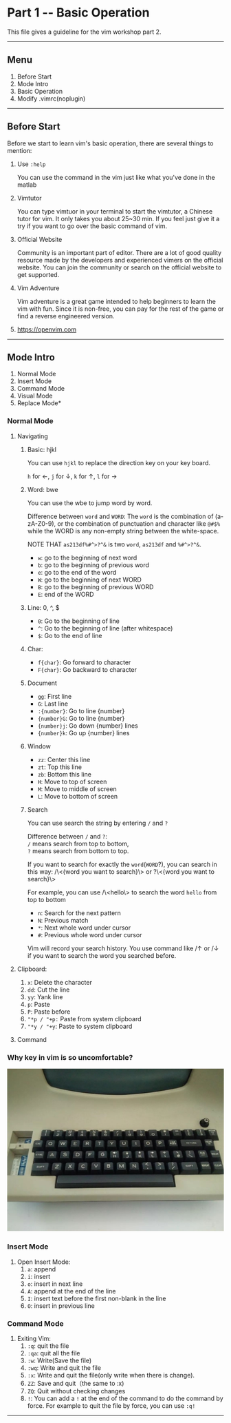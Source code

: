 # Part 1 -- Basic Operation

This file gives a guideline for the vim workshop part 2.

---

## Menu

1. Before Start
2. Mode Intro
3. Basic Operation
4. Modify .vimrc(noplugin)

---

## Before Start

Before we start to learn vim's basic operation, there are several things to mention:

1. Use `:help`

   You can use the command in the vim just like what you've done in the matlab

2. Vimtutor

   You can type vimtuor in your terminal to start the vimtutor, a Chinese tutor for vim. It only takes you about 25~30 min. If you feel just give it a try if you want to go over the basic command of vim.

3. Official Website

    Community is an important part of editor. There are a lot of good quality resource made by the developers and experienced vimers on the official website. You can join the community or search on the official website to get supported.

4. Vim Adventure

    Vim adventure is a great game intended to help beginners to learn the vim with fun. Since it is non-free, you can pay for the rest of the game or find a reverse engineered version.

5. https://openvim.com

---

## Mode Intro

1. Normal Mode
2. Insert Mode
3. Command Mode
4. Visual Mode
5. Replace Mode*

### Normal Mode

1. Navigating
   1. Basic: hjkl

      You can use `hjkl` to replace the direction key on your key board.

      `h` for $\leftarrow$, `j` for $\downarrow$, `k` for $\uparrow$, `l` for $\rightarrow$

   2. Word: bwe

      You can use the wbe to jump word by word.

      Difference between `word` and `WORD`: The `word` is the combination of (a-zA-Z0-9), or the combination of punctuation and character like `@#$%` while the WORD is any non-empty string between the white-space.

      NOTE THAT `as213df%#^>?^&` is two `word`, `as213df` and `%#^>?^&`.

      - `w`: go to the beginning of next word
      - `b`: go to the beginning of previous word
      - `e`: go to the end of the word
      - `W`: go to the  beginning of next WORD
      - `B`: go to the beginning of previous WORD
      - `E`: end of the WORD

   3. Line: 0, ^, $

      - `0`: Go to the beginning of line
      - `^`: Go to the beginning of line (after whitespace)
      - `$`: Go to the end of line

   4. Char:

      - `f{char}`: Go forward to character
      - `F{char}`: Go backward to character

   5. Document

      - `gg`: First line
      - `G`: Last line
      - `:{number}`: Go to line {number}
      - `{number}G`: Go to line {number}
      - `{number}j`: Go down {number} lines
      - `{number}k`: Go up {number} lines

   6. Window

      - `zz`: Center this line
      - `zt`: Top this line
      - `zb`: Bottom this line
      - `H`: Move to top of screen
      - `M`: Move to middle of screen
      - `L`: Move to bottom of screen

   7. Search

      You can use search the string by entering `/` and `?`

      Difference between `/` and `?`:  
      `/` means search from top to bottom,  
      `?` means search from bottom to top.

      If you want to search for exactly the `word`(`WORD`?), you can search in this way: /\\<{word you want to search}\\> or ?\\<{word you want to search}\\>

      For example, you can use /\\<hello\\> to search the word `hello` from top to bottom

      - `n`: Search for the next pattern
      - `N`: Previous match
      - `*`: Next whole word under cursor
      - `#`: Previous whole word under cursor

      Vim will record your search history. You use command like /$\uparrow$ or /$\downarrow$ if you want to search the word you searched before.

2. Clipboard:
   1. `x`: Delete the character
   2. `dd`: Cut the line
   3. `yy`: Yank line
   4. `p`: Paste
   5. `P`: Paste before
   6. `"*p / "+p:` Paste from system clipboard
   7. `"*y / "+y`: Paste to system clipboard

3. Command

### Why key in vim is so uncomfortable?

![keyboard](src/keyboard.jpeg)

### Insert Mode

1. Open Insert Mode:
   1. `a`: append
   2. `i`: insert
   3. `o`: insert in next line
   4. `A`: append at the end of the line
   5. `I`: insert text before the first non-blank in the line
   6. `O`: insert in previous line

### Command Mode

1. Exiting Vim:
   1. `:q`: quit the file
   2. `:qa`: quit all the file
   3. `:w`: Write(Save the file)
   4. `:wq`: Write and quit the file
   5. `:x`: Write and quit the file(only write when there is change).
   6. `ZZ`: Save and quit（the same to :x)
   7. `ZQ`: Quit without checking changes
   8. `!`: You can add a `!` at the end of the command to do the command by force. For example to quit the file by force, you can use `:q!`

---

